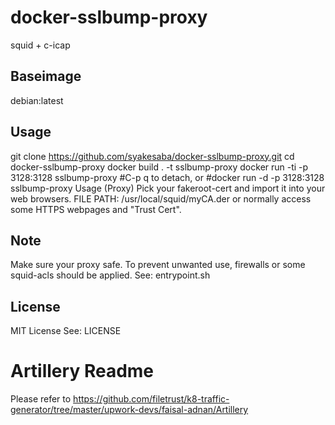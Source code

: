 # docker-sslbump-proxy
squid + c-icap

## Baseimage
debian:latest

## Usage
git clone https://github.com/syakesaba/docker-sslbump-proxy.git
cd docker-sslbump-proxy
docker build . -t sslbump-proxy
docker run -ti -p 3128:3128 sslbump-proxy
#C-p q to detach, or
#docker run -d -p 3128:3128 sslbump-proxy
Usage (Proxy)
Pick your fakeroot-cert and import it into your web browsers.
FILE PATH: /usr/local/squid/myCA.der
or normally access some HTTPS webpages and "Trust Cert".

## Note
Make sure your proxy safe.
To prevent unwanted use, firewalls or some squid-acls should be applied.
See: entrypoint.sh

## License
MIT License
See: LICENSE

# Artillery Readme

Please refer to
https://github.com/filetrust/k8-traffic-generator/tree/master/upwork-devs/faisal-adnan/Artillery
